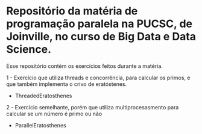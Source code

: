 # Repositório da matéria de programação paralela na PUCSC, de Joinville, no curso de Big Data e Data Science.  

Esse repositório contém os exercícios feitos durante a matéria.  

1 - Exercício que utiliza threads e concorrência, para calcular os primos, e que também implementa o crivo de eratóstenes.
 - ThreadedEratosthenes

2 - Exercício semelhante, porém que utiliza multiprocesasmento para calcular se um número é primo ou não
 - ParallelEratosthenes
